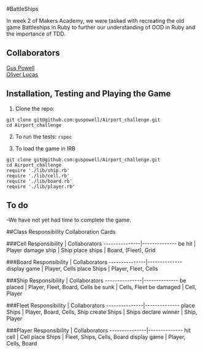 #BattleShips

In week 2 of Makers Academy, we were tasked with recreating the old game Battleships in Ruby to further our understanding of OOD in Ruby and the importance of TDD.

Collaborators
------------------
[Gus Powell](https://github.com/guspowell) <br>
[Oliver Lucas](https://github.com/olucas92)

Installation, Testing and Playing the Game
------------------

1) Clone the repo:<br>
```
git clone git@github.com:guspowell/Airport_challenge.git
cd Airport_challenge
```
2) To run the tests: ```rspec```

3) To load the game in IRB
```
git clone git@github.com:guspowell/Airport_challenge.git
cd Airport_challenge
require './lib/ship.rb'
require './lib/cell.rb'
require './lib/board.rb'
require './lib/player.rb'
```

To do
------------------
-We have not yet had time to complete the game.

##Class Responsibility Collaboration Cards

###Cell
Responsibility | Collaborators
---------------|--------------
be hit         | Player
damage ship    | Ship
place ships    | Board, (Fleet), Grid

###Board
Responsibility | Collaborators
---------------|--------------
display game   | Player, Cells
place Ships    | Player, Fleet, Cells

###Ship
Responsibility | Collaborators
---------------|--------------
be placed      | Player, Fleet, Board, Cells
be sunk        | Cells, Fleet
be damaged     | Cell, Player

###Fleet
Responsibility | Collaborators
---------------|--------------
place Ships    | Player, Board, Cells, Ship
create Ships   | Ships
declare winner | Ship, Player

###Player
Responsibility | Collaborators
---------------|--------------
hit cell       | Cell
place Ships    | Fleet, Ships, Cells, Board
display game   | Player, Cells, Board
